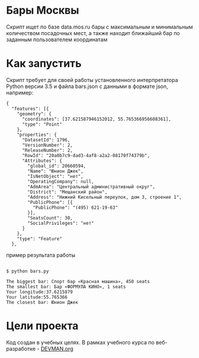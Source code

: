 # Бары Москвы

Скрипт ищет по базе data.mos.ru бары с максимальным и минимальным количеством посадочных мест, а также находит ближайший бар по заданным пользователем координатам

# Как запустить

Скрипт требует для своей работы установленного интерпретатора Python версии 3.5 и файла bars.json с данными в формате json, например:

```
{
  "features": [{
    "geometry": {
      "coordinates": [37.621587946152012, 55.765366956608361],
      "type": "Point"
    },
    "properties": {
      "DatasetId": 1796,
      "VersionNumber": 2,
      "ReleaseNumber": 2,
      "RowId": "20a0b7c9-dad3-4af8-a2a2-08170f74379b",
      "Attributes": {
        "global_id": 20660594,
        "Name": "Юнион Джек",
        "IsNetObject": "нет",
        "OperatingCompany": null,
        "AdmArea": "Центральный административный округ",
        "District": "Мещанский район",
        "Address": "Нижний Кисельный переулок, дом 3, строение 1",
        "PublicPhone": [{
          "PublicPhone": "(495) 621-19-63"
        }],
        "SeatsCount": 30,
        "SocialPrivileges": "нет"
      }
    },
    "type": "Feature"
  },
```

пример результата работы


```#!bash

$ python bars.py 

The biggest bar: Спорт бар «Красная машина», 450 seats
The smallest bar: Бар «ФОРМУЛА КИНО», 1 seats
Your longitude:37.6215879
Your latitude:55.765366
The closest bar: Юнион Джек

```


# Цели проекта

Код создан в учебных целях. В рамках учебного курса по веб-разработке - [DEVMAN.org](https://devman.org)
